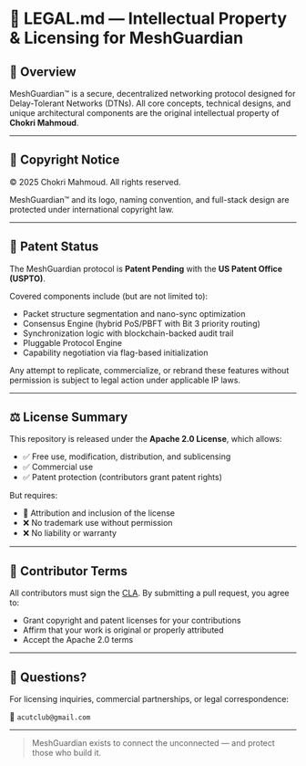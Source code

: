 
# 🔐 LEGAL.md — Intellectual Property & Licensing for MeshGuardian

## 📘 Overview

MeshGuardian™ is a secure, decentralized networking protocol designed for Delay-Tolerant Networks (DTNs). All core concepts, technical designs, and unique architectural components are the original intellectual property of **Chokri Mahmoud**.

---

## 📜 Copyright Notice

© 2025 Chokri Mahmoud. All rights reserved.

MeshGuardian™ and its logo, naming convention, and full-stack design are protected under international copyright law.

---

## 🧠 Patent Status

The MeshGuardian protocol is **Patent Pending** with the **US Patent Office (USPTO)**.

Covered components include (but are not limited to):

- Packet structure segmentation and nano-sync optimization
- Consensus Engine (hybrid PoS/PBFT with Bit 3 priority routing)
- Synchronization logic with blockchain-backed audit trail
- Pluggable Protocol Engine
- Capability negotiation via flag-based initialization

Any attempt to replicate, commercialize, or rebrand these features without permission is subject to legal action under applicable IP laws.

---

## ⚖️ License Summary

This repository is released under the **Apache 2.0 License**, which allows:

- ✅ Free use, modification, distribution, and sublicensing
- ✅ Commercial use
- ✅ Patent protection (contributors grant patent rights)

But requires:

- 📌 Attribution and inclusion of the license
- ❌ No trademark use without permission
- ❌ No liability or warranty

---

## 🤝 Contributor Terms

All contributors must sign the [CLA](docs/CLA.md). By submitting a pull request, you agree to:

- Grant copyright and patent licenses for your contributions
- Affirm that your work is original or properly attributed
- Accept the Apache 2.0 terms

---

## 💬 Questions?

For licensing inquiries, commercial partnerships, or legal correspondence:

📧 `acutclub@gmail.com`

---

> MeshGuardian exists to connect the unconnected — and protect those who build it.
